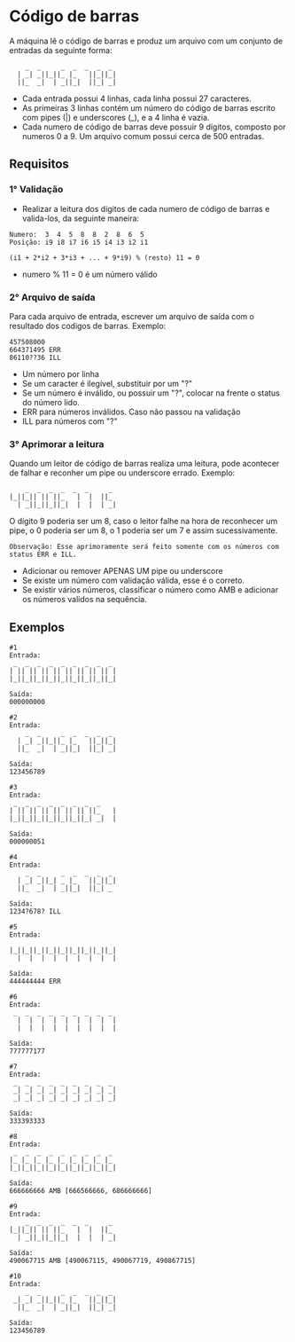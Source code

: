 # Código de barras

A máquina lê o código de barras e produz um arquivo com um conjunto de entradas da seguinte forma:

```
    _  _     _  _  _  _  _
  | _| _||_||_ |_   ||_||_|
  ||_  _|  | _||_|  ||_| _|	

```

- Cada entrada possui 4 linhas, cada linha possui 27 caracteres. 
- As primeiras 3 linhas contém um número do código de barras escrito com pipes (|) e underscores (_), e a 4 linha é vazia. 
- Cada numero de código de barras deve possuir 9 dígitos, composto por numeros 0 a 9. Um arquivo comum possui cerca de 500 entradas.


## Requisitos

### 1° Validação

- Realizar a leitura dos digitos de cada numero de código de barras e valida-los, da seguinte maneira: 

```
Numero:  3  4  5  8  8  2  8  6  5
Posição: i9 i8 i7 i6 i5 i4 i3 i2 i1

(i1 + 2*i2 + 3*i3 + ... + 9*i9) % (resto) 11 = 0
```

- numero % 11 = 0 é um número válido

### 2° Arquivo de saída

Para cada arquivo de entrada, escrever um arquivo de saída com o resultado dos codigos de barras. Exemplo:

```
457508000
664371495 ERR
86110??36 ILL
```   

- Um número por linha
- Se um caracter é ilegível, substituir por um "?"
- Se um número é inválido, ou possuir um "?", colocar na frente o status do número lido.
- ERR para números inválidos. Caso não passou na validação 
- ILL para números com "?"

### 3° Aprimorar a leitura

Quando um leitor de código de barras realiza uma leitura, pode acontecer de falhar e reconher um pipe ou underscore errado. Exemplo:

```
    _  _  _  _  _  _     _ 
|_||_|| || ||_   |  |  ||_ 
  | _||_||_||_|  |  |  | _|
```

O dígito 9 poderia ser um 8, caso o leitor falhe na hora de reconhecer um pipe, o 0 poderia ser um 8, o 1 poderia ser um 7 e assim sucessivamente. 

```
Observação: Esse aprimoramente será feito somente com os números com status ERR e ILL.
```

- Adicionar ou remover APENAS UM pipe ou underscore
- Se existe um número com validação válida, esse é o correto. 
- Se existir vários números, classificar o número como AMB e adicionar os números validos na sequência.

## Exemplos

```
#1
Entrada:
 _  _  _  _  _  _  _  _  _ 
| || || || || || || || || |
|_||_||_||_||_||_||_||_||_|

Saída:
000000000

#2
Entrada:
    _  _     _  _  _  _  _
  | _| _||_||_ |_   ||_||_|
  ||_  _|  | _||_|  ||_| _|

Saída:
123456789

#3
Entrada:
 _  _  _  _  _  _  _  _    
| || || || || || || ||_   |
|_||_||_||_||_||_||_| _|  |

Saída:
000000051

#4
Entrada:
    _  _     _  _  _  _  _ 
  | _| _||_| _ |_   ||_||_|
  ||_  _|  | _||_|  ||_| _ 

Saída:
1234?678? ILL

#5
Entrada:
                           
|_||_||_||_||_||_||_||_||_|
  |  |  |  |  |  |  |  |  |

Saída:
444444444 ERR

#6
Entrada:
 _  _  _  _  _  _  _  _  _ 
  |  |  |  |  |  |  |  |  |
  |  |  |  |  |  |  |  |  |

Saída:
777777177

#7
Entrada:
 _  _  _  _  _  _  _  _  _ 
 _| _| _| _| _| _| _| _| _|
 _| _| _| _| _| _| _| _| _|

Saída:
333393333

#8
Entrada:
 _  _  _  _  _  _  _  _  _ 
|_ |_ |_ |_ |_ |_ |_ |_ |_ 
|_||_||_||_||_||_||_||_||_|

Saída:
666666666 AMB [666566666, 686666666]

#9
Entrada:
    _  _  _  _  _  _     _ 
|_||_|| || ||_   |  |  ||_ 
  | _||_||_||_|  |  |  | _|

Saída:
490067715 AMB [490067115, 490067719, 490867715]

#10
Entrada:
    _  _     _  _  _  _  _ 
 _| _| _||_||_ |_   ||_||_|
  ||_  _|  | _||_|  ||_| _|

Saída:
123456789 
```